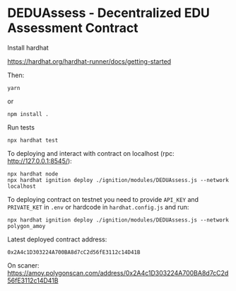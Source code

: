 # DEDUAssess - Decentralized EDU Assessment Contract

Install hardhat

https://hardhat.org/hardhat-runner/docs/getting-started

Then:
```shell
yarn
```
or
```shell
npm install .
```

Run tests
```shell
npx hardhat test
```
To deploying and interact with contract on localhost (rpc: http://127.0.0.1:8545/):
```shell
npx hardhat node
npx hardhat ignition deploy ./ignition/modules/DEDUAssess.js --network localhost
```

To deploying contract on testnet you need to provide `API_KEY` and `PRIVATE_KET` in `.env` or hardcode in `hardhat.config.js` and run:
```shell
npx hardhat ignition deploy ./ignition/modules/DEDUAssess.js --network polygon_amoy
```

Latest deployed contract address:
```
0x2A4c1D303224A700BA8d7cC2d56fE3112c14D41B
```
On scaner:
https://amoy.polygonscan.com/address/0x2A4c1D303224A700BA8d7cC2d56fE3112c14D41B
